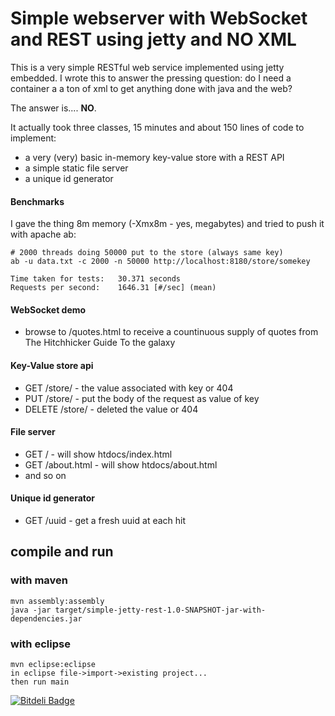# Simple webserver with WebSocket and REST using jetty and NO XML

This is a very simple RESTful web service implemented using jetty embedded. I wrote this to answer the pressing question: do I need a container a a ton of xml to get anything done with java and the web? 

The answer is.... **NO**.

It actually took three classes, 15 minutes and about 150 lines of code to implement: 

* a very (very) basic in-memory key-value store with a REST API 
* a simple static file server
* a unique id generator

#### Benchmarks

I gave the thing 8m memory (-Xmx8m - yes, megabytes) and tried to push it with apache ab:
    
    # 2000 threads doing 50000 put to the store (always same key) 
    ab -u data.txt -c 2000 -n 50000 http://localhost:8180/store/somekey
    
    Time taken for tests:   30.371 seconds
    Requests per second:    1646.31 [#/sec] (mean)    
    
#### WebSocket demo
* browse to /quotes.html to receive a countinuous supply of quotes from The Hitchhicker Guide To the galaxy   

#### Key-Value store api
* GET /store/<key> - the value associated with key or 404
* PUT /store/<key> - put the body of the request as value of key
* DELETE /store/<key> - deleted the value or 404

#### File server
* GET / - will show htdocs/index.html
* GET /about.html - will show htdocs/about.html
* and so on

#### Unique id generator
* GET /uuid - get a fresh uuid at each hit

## compile and run

### with maven

    mvn assembly:assembly
    java -jar target/simple-jetty-rest-1.0-SNAPSHOT-jar-with-dependencies.jar

### with eclipse

    mvn eclipse:eclipse
    in eclipse file->import->existing project...
    then run main





[![Bitdeli Badge](https://d2weczhvl823v0.cloudfront.net/mcaprari/simple-webserver-and-rest-with-jetty-and-no-xml/trend.png)](https://bitdeli.com/free "Bitdeli Badge")

